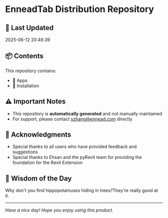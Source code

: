 # EnneadTab Distribution Repository

## 📅 Last Updated
2025-06-12 20:46:39



## 📦 Contents
This repository contains:
- 📂 Apps
- 📂 Installation

## ⚠️ Important Notes
- This repository is **automatically generated** and not manually maintained
- For support, please contact szhang@ennead.com directly

## 🙏 Acknowledgments
- Special thanks to all users who have provided feedback and suggestions
- Special thanks to Ehsan and the pyRevit team for providing the foundation for the Revit Extension

## 💭 Wisdom of the Day
Why don't you find hippopotamuses hiding in trees?They're really good at it.

---
*Have a nice day! Hope you enjoy using this product.*
